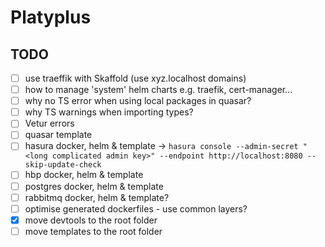 # Platyplus

## TODO

- [ ] use traeffik with Skaffold (use xyz.localhost domains)
- [ ] how to manage 'system' helm charts e.g. traefik, cert-manager...
- [ ] why no TS error when using local packages in quasar?
- [ ] why TS warnings when importing types?
- [ ] Vetur errors
- [ ] quasar template
- [ ] hasura docker, helm & template
      -> `hasura console --admin-secret "<long complicated admin key>" --endpoint http://localhost:8080 --skip-update-check`
- [ ] hbp docker, helm & template
- [ ] postgres docker, helm & template
- [ ] rabbitmq docker, helm & template?
- [ ] optimise generated dockerfiles - use common layers?
- [x] move devtools to the root folder
- [ ] move templates to the root folder
